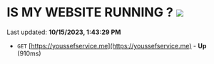 # IS MY WEBSITE RUNNING ? [![](https://img.shields.io/static/v1?label=Sponsor&message=%E2%9D%A4&logo=GitHub&color=%23fe8e86)](https://github.com/sponsors/<username>)

Last updated: **10/15/2023, 1:43:29 PM**

- `GET` [https://youssefservice.me](https://youssefservice.me) - **Up** (910ms)
